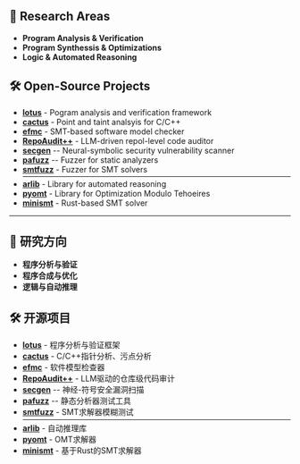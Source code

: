 ## 🔬 Research Areas

- **Program Analysis & Verification**
- **Program Synthessis & Optimizations**
- **Logic & Automated Reasoning**
  
## 🛠️ Open-Source Projects

- **[lotus](https://github.com/ZJU-Automated-Reasoning-Group/lotus)**  - Pogram analysis and verification framework
- **[cactus](https://github.com/ZJU-Automated-Reasoning-Group/cactus)** - Point and taint analsyis for C/C++ 
- **[efmc](https://github.com/ZJU-Automated-Reasoning-Group/efmc)**    -  SMT-based software model checker
- **[RepoAudit++](https://github.com/ZJU-Automated-Reasoning-Group/RepoAudit)** - LLM-driven repol-level code auditor
- **[secgen](https://github.com/ZJU-Automated-Reasoning-Group/secgen)** -- Neural-symbolic security vulnerability scanner
- **[pafuzz](https://github.com/ZJU-Automated-Reasoning-Group/pafuzz)**  -- Fuzzer for static analyzers
- **[smtfuzz](https://github.com/ZJU-Automated-Reasoning-Group/smtfuzz)**  - Fuzzer for SMT solvers
    <hr style="margin: 4px 0;">
- **[arlib](https://github.com/ZJU-Automated-Reasoning-Group/arlib)**  - Library for automated reasoning
- **[pyomt](https://github.com/ZJU-Automated-Reasoning-Group/pyomt)** - Library for Optimization Modulo Tehoeires
- **[minismt](https://github.com/ZJU-Automated-Reasoning-Group/minismt)** - Rust-based SMT solver


-----------------------------

## 🔬 研究方向

- **程序分析与验证**
- **程序合成与优化**
- **逻辑与自动推理**

## 🛠️ 开源项目

- **[lotus](https://github.com/ZJU-Automated-Reasoning-Group/lotus)**  - 程序分析与验证框架
- **[cactus](https://github.com/ZJU-Automated-Reasoning-Group/cactus)** - C/C++指针分析、污点分析 
- **[efmc](https://github.com/ZJU-Automated-Reasoning-Group/efmc)**    - 软件模型检查器
- **[RepoAudit++](https://github.com/ZJU-Automated-Reasoning-Group/RepoAudit)** - LLM驱动的仓库级代码审计 
- **[secgen](https://github.com/ZJU-Automated-Reasoning-Group/secgen)** -- 神经-符号安全漏洞扫描
- **[pafuzz](https://github.com/ZJU-Automated-Reasoning-Group/pafuzz)**  -- 静态分析器测试工具
- **[smtfuzz](https://github.com/ZJU-Automated-Reasoning-Group/smtfuzz)** - SMT求解器模糊测试
      <hr style="margin: 4px 0;">
- **[arlib](https://github.com/ZJU-Automated-Reasoning-Group/arlib)**  - 自动推理库
- **[pyomt](https://github.com/ZJU-Automated-Reasoning-Group/pyomt)** - OMT求解器
- **[minismt](https://github.com/ZJU-Automated-Reasoning-Group/minismt)** - 基于Rust的SMT求解器



